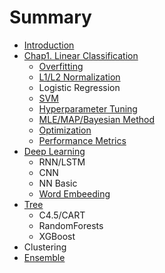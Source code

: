 # Summary

* [Introduction](README.md)
* [Chap1. Linear Classification](chapter1.md)
  * [Overfitting](chapter1/sdfgsdfg.md)
  * [L1/L2 Normalization ](chapter1/l1l2-norm.md)
  * Logistic Regression
  * [SVM](chapter1/svm.md)
  * [Hyperparameter Tuning](chapter1/hyperparameter-tuning.md)
  * [MLE/MAP/Bayesian Method](chapter1/mlemapbayesian-method.md)
  * [Optimization](chapter1/optimization.md)
  * [Performance Metrics](chapter1/performance-metrics.md)
* [Deep Learning](deep-learning.md)
  * RNN/LSTM
  * CNN
  * NN Basic
  * [Word Embeeding](deep-learning/word-embeeding.md)
* [Tree](tree.md)
  * C4.5/CART
  * RandomForests
  * XGBoost
* Clustering
* [Ensemble](ensemble.md)

